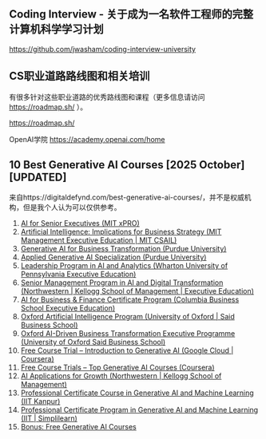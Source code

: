 ## Coding Interview - 关于成为一名软件工程师的完整计算机科学学习计划

<https://github.com/jwasham/coding-interview-university>

## CS职业道路路线图和相关培训

有很多针对这些职业道路的优秀路线图和课程（更多信息请访问<https://roadmap.sh/> ）。

<https://roadmap.sh/>

OpenAI学院
<https://academy.openai.com/home>

## 10 Best Generative AI Courses [2025 October] [UPDATED]
来自https://digitaldefynd.com/best-generative-ai-courses/，并不是权威机构，但是我个人认为可以仅供参考。

1. [AI for Senior Executives (MIT xPRO)](https://digitaldefynd.com/best-generative-ai-courses/#AI_for_Senior_Executives_MIT_xPRO)
2. [Artificial Intelligence: Implications for Business Strategy (MIT Management Executive Education | MIT CSAIL)](https://digitaldefynd.com/best-generative-ai-courses/#Artificial_Intelligence_Implications_for_Business_Strategy_MIT_Management_Executive_Education_MIT_CSAIL)
3. [Generative AI for Business Transformation (Purdue University)](https://digitaldefynd.com/best-generative-ai-courses/#Generative_AI_for_Business_Transformation_Purdue_University)
4. [Applied Generative AI Specialization (Purdue University)](https://digitaldefynd.com/best-generative-ai-courses/#Applied_Generative_AI_Specialization_Purdue_University)
5. [Leadership Program in AI and Analytics (Wharton University of Pennsylvania Executive Education)](https://digitaldefynd.com/best-generative-ai-courses/#Leadership_Program_in_AI_and_Analytics_Wharton_University_of_Pennsylvania_Executive_Education)
6. [Senior Management Program in AI and Digital Transformation (Northwestern | Kellogg School of Management | Executive Education)](https://digitaldefynd.com/best-generative-ai-courses/#Senior_Management_Program_in_AI_and_Digital_Transformation_Northwestern_Kellogg_School_of_Management_Executive_Education)
7. [AI for Business & Finance Certificate Program (Columbia Business School Executive Education)](https://digitaldefynd.com/best-generative-ai-courses/#AI_for_Business_Finance_Certificate_Program_Columbia_Business_School_Executive_Education)
8. [Oxford Artificial Intelligence Program (University of Oxford | Said Business School)](https://digitaldefynd.com/best-generative-ai-courses/#Oxford_Artificial_Intelligence_Program_University_of_Oxford_Said_Business_School)
9. [Oxford AI-Driven Business Transformation Executive Programme (University of Oxford Said Business School)](https://digitaldefynd.com/best-generative-ai-courses/#Oxford_AI-Driven_Business_Transformation_Executive_Programme_University_of_Oxford_Said_Business_School)
10. [Free Course Trial – Introduction to Generative AI (Google Cloud | Coursera)](https://digitaldefynd.com/best-generative-ai-courses/#Free_Course_Trial_%E2%80%93_Introduction_to_Generative_AI_Google_Cloud_Coursera)
11. [Free Course Trials – Top Generative AI Courses (Coursera)](https://digitaldefynd.com/best-generative-ai-courses/#Free_Course_Trials_%E2%80%93_Top_Generative_AI_Courses_Coursera)
12. [AI Applications for Growth (Northwestern | Kellogg School of Management)](https://digitaldefynd.com/best-generative-ai-courses/#AI_Applications_for_Growth_Northwestern_Kellogg_School_of_Management)
13. [Professional Certificate Course in Generative AI and Machine Learning (IIT Kanpur)](https://digitaldefynd.com/best-generative-ai-courses/#Professional_Certificate_Course_in_Generative_AI_and_Machine_Learning_IIT_Kanpur)
14. [Professional Certificate Program in Generative AI and Machine Learning (IIT | Simplilearn)](https://digitaldefynd.com/best-generative-ai-courses/#Professional_Certificate_Program_in_Generative_AI_and_Machine_Learning_IIT_Simplilearn)
15. [Bonus: Free Generative AI Courses](https://digitaldefynd.com/best-generative-ai-courses/#Bonus_Free_Generative_AI_Courses)
        
